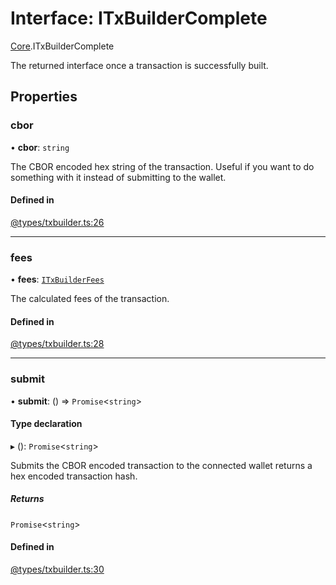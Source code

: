 # Interface: ITxBuilderComplete

[Core](../modules/Core.md).ITxBuilderComplete

The returned interface once a transaction is successfully built.

## Properties

### cbor

• **cbor**: `string`

The CBOR encoded hex string of the transaction. Useful if you want to do something with it instead of submitting to the wallet.

#### Defined in

[@types/txbuilder.ts:26](https://github.com/SundaeSwap-finance/sundae-sdk/blob/main/packages/core/src/@types/txbuilder.ts#L26)

___

### fees

• **fees**: [`ITxBuilderFees`](Core.ITxBuilderFees.md)

The calculated fees of the transaction.

#### Defined in

[@types/txbuilder.ts:28](https://github.com/SundaeSwap-finance/sundae-sdk/blob/main/packages/core/src/@types/txbuilder.ts#L28)

___

### submit

• **submit**: () => `Promise`<`string`\>

#### Type declaration

▸ (): `Promise`<`string`\>

Submits the CBOR encoded transaction to the connected wallet returns a hex encoded transaction hash.

##### Returns

`Promise`<`string`\>

#### Defined in

[@types/txbuilder.ts:30](https://github.com/SundaeSwap-finance/sundae-sdk/blob/main/packages/core/src/@types/txbuilder.ts#L30)
